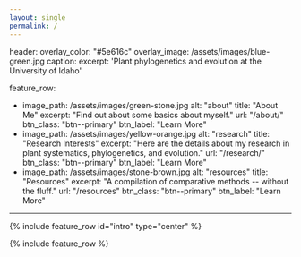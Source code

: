 ```yaml
---
layout: single
permalink: /
---
```


header:
  overlay_color: "#5e616c"
  overlay_image: /assets/images/blue-green.jpg
  caption: 
excerpt: 'Plant phylogenetics and evolution at the University of Idaho'

feature_row:
  - image_path: /assets/images/green-stone.jpg
    alt: "about"
    title: "About Me"
    excerpt: "Find out about some basics about myself."
    url: "/about/"
    btn_class: "btn--primary"
    btn_label: "Learn More"
  - image_path: /assets/images/yellow-orange.jpg
    alt: "research"
    title: "Research Interests"
    excerpt: "Here are the details about my research in plant systematics, phylogenetics, and evolution."
    url: "/research/"
    btn_class: "btn--primary"
    btn_label: "Learn More"
  - image_path: /assets/images/stone-brown.jpg
    alt: "resources"
    title: "Resources"
    excerpt: "A compilation of comparative methods -- without the fluff."
    url: "/resources"
    btn_class: "btn--primary"
    btn_label: "Learn More"
---

{% include feature_row id="intro" type="center" %}

{% include feature_row %}

